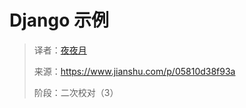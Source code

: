 # Django 示例

> 译者：[夜夜月](https://www.jianshu.com/u/390b6edb26a8)
> 
> 来源：<https://www.jianshu.com/p/05810d38f93a>
> 
> 阶段：二次校对（3）
